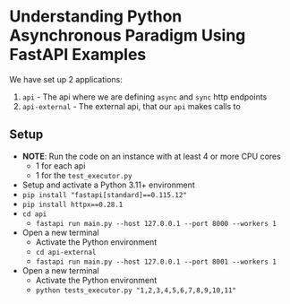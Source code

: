# Understanding Python Asynchronous Paradigm Using FastAPI Examples
We have set up 2 applications:
1. `api` - The api where we are defining `async` and `sync` http endpoints
2. `api-external` - The external api, that our `api` makes calls to 

## Setup
* **NOTE**: Run the code on an instance with at least 4 or more CPU cores
  * 1 for each api
  * 1 for the `test_executor.py`
* Setup and activate a Python 3.11+ environment
* `pip install "fastapi[standard]==0.115.12"`
* `pip install httpx==0.28.1`
* `cd api`
  * `fastapi run main.py --host 127.0.0.1 --port 8000 --workers 1`
* Open a new terminal
  * Activate the Python environment
  * `cd api-external`
  * `fastapi run main.py --host 127.0.0.1 --port 8001 --workers 1`
* Open a new terminal
  * Activate the Python environment
  * `python tests_executor.py "1,2,3,4,5,6,7,8,9,10,11"`
